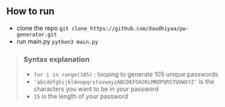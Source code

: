 ## How to run
- clone the repo ```git clone https://github.com/daudhiyaa/pw-generator.git```
- run main.py `python3 main.py`

<blockquote>

### Syntax explanation
- `for i in range(105)` : looping to generate 105 unique passwords
- `'abcdefghijklmnopqrstuvwxyzABCDEFGHJKLMNOPQRSTUVWXYZ'` is the characters you want to be in your password
- `15` is the length of your password
</blockquote>